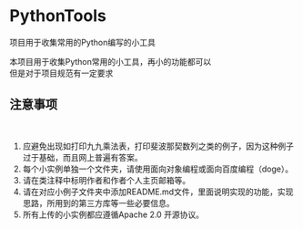 # PythonTools
项目用于收集常用的Python编写的小工具

本项目用于收集Python常用的小工具，再小的功能都可以<br/>
但是对于项目规范有一定要求<br/>
<h2>注意事项</h2><br/>

1. 应避免出现如打印九九乘法表，打印斐波那契数列之类的例子，因为这种例子过于基础，而且网上普遍有答案。<br/>
2. 每个小实例单独一个文件夹，请使用面向对象编程或面向百度编程（doge）。<br/>
3. 请在类注释中标明作者和作者个人主页邮箱等。<br/>
4. 请在对应小例子文件夹中添加README.md文件，里面说明实现的功能，实现思路，所用到的第三方库等一些必要信息。<br/>
5. 所有上传的小实例都应遵循Apache 2.0 开源协议。<br/>

